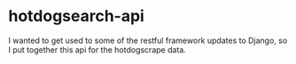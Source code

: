 # hotdogsearch-api

I wanted to get used to some of the restful framework updates to Django, so I put together this api for the hotdogscrape data.
